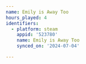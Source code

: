 ```yaml
---
name: Emily is Away Too
hours_played: 4
identifiers:
  - platform: steam
    appid: '523780'
    name: Emily is Away Too
    synced_on: '2024-07-04'

---
```

